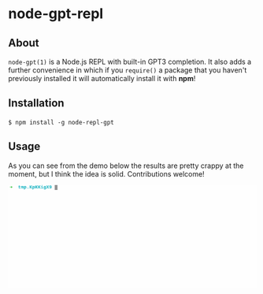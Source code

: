 # node-gpt-repl

## About

`node-gpt(1)` is a Node.js REPL with built-in GPT3 completion. It also adds a further convenience in which if you `require()` a package that you haven't previously installed it will automatically install it with __npm__!

## Installation

```
$ npm install -g node-repl-gpt
```

## Usage

As you can see from the demo below the results are pretty crappy at the moment, but I think the idea is solid. Contributions welcome!

![Demo](demo.gif)